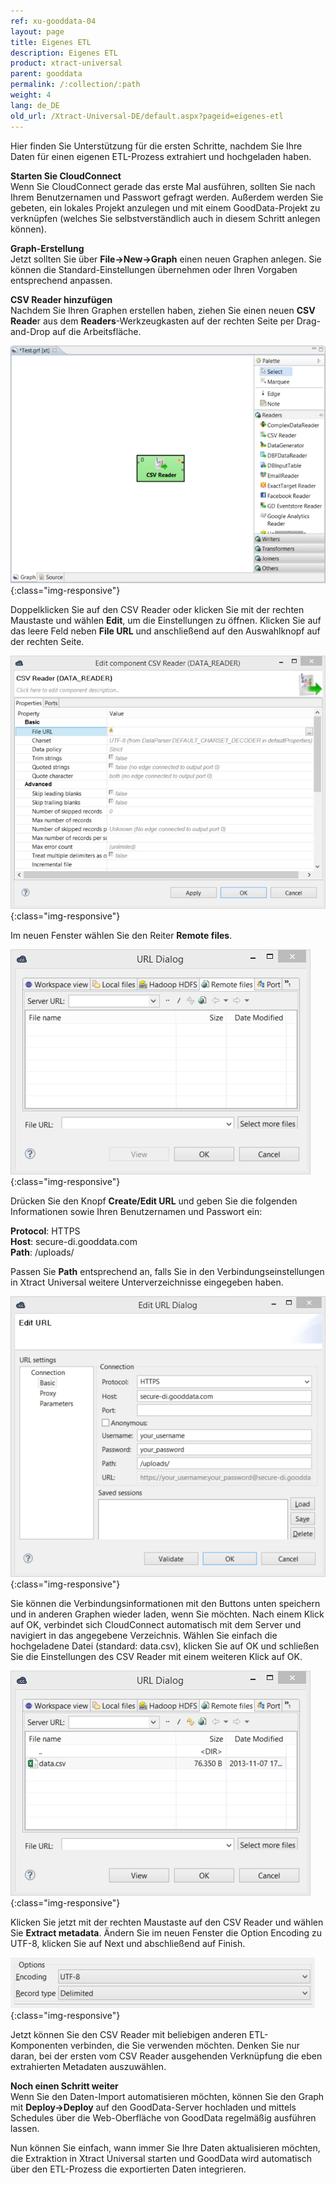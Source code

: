 ```yaml
---
ref: xu-gooddata-04
layout: page
title: Eigenes ETL
description: Eigenes ETL
product: xtract-universal
parent: gooddata
permalink: /:collection/:path
weight: 4
lang: de_DE
old_url: /Xtract-Universal-DE/default.aspx?pageid=eigenes-etl
---
```


Hier finden Sie Unterstützung für die ersten Schritte, nachdem Sie Ihre Daten für einen eigenen ETL-Prozess extrahiert und hochgeladen haben.

**Starten Sie CloudConnect**<br>
Wenn Sie CloudConnect gerade das erste Mal ausführen, sollten Sie nach Ihrem Benutzernamen und Passwort gefragt werden. Außerdem werden Sie gebeten, ein lokales Projekt anzulegen und mit einem GoodData-Projekt zu verknüpfen (welches Sie selbstverständlich auch in diesem Schritt anlegen können).

**Graph-Erstellung**<br>
Jetzt sollten Sie über **File->New->Graph** einen neuen Graphen anlegen. Sie können die Standard-Einstellungen übernehmen oder Ihren Vorgaben entsprechend anpassen.           

**CSV Reader hinzufügen**<br>
Nachdem Sie Ihren Graphen erstellen haben, ziehen Sie einen neuen **CSV Reade**r aus dem **Readers**-Werkzeugkasten auf der rechten Seite per Drag-and-Drop auf die Arbeitsfläche.

![GD-Csv-Reader](/img/content/GD-Csv-Reader.png){:class="img-responsive"}

Doppelklicken Sie auf den CSV Reader oder klicken Sie mit der rechten Maustaste und wählen **Edit**, um die Einstellungen zu öffnen. Klicken Sie auf das leere Feld neben **File URL** und anschließend auf den Auswahlknopf auf der rechten Seite.

![GD-Edit-Csv-Reader](/img/content/GD-Edit-Csv-Reader.png){:class="img-responsive"}

Im neuen Fenster wählen Sie den Reiter **Remote files**.

![GD-Url-Dialog](/img/content/GD-Url-Dialog.png){:class="img-responsive"}

Drücken Sie den Knopf **Create/Edit URL** und geben Sie die folgenden Informationen sowie Ihren Benutzernamen und Passwort ein:            

**Protocol**: HTTPS<br>
**Host**: secure-di.gooddata.com<br>
**Path**: /uploads/     

Passen Sie **Path** entsprechend an, falls Sie in den Verbindungseinstellungen in Xtract Universal weitere Unterverzeichnisse eingegeben haben.


![GD-Edit-Url](/img/content/GD-Edit-Url.png){:class="img-responsive"}

Sie können die Verbindungsinformationen mit den Buttons unten speichern und in anderen Graphen wieder laden, wenn Sie möchten. Nach einem Klick auf OK, verbindet sich CloudConnect automatisch mit dem Server und navigiert in das angegebene Verzeichnis. Wählen Sie einfach die hochgeladene Datei (standard: data.csv), klicken Sie auf OK und schließen Sie die Einstellungen des CSV Reader mit einem weiteren Klick auf OK.

![GD-Url-Dialog-With-File](/img/content/GD-Url-Dialog-With-File.png){:class="img-responsive"}

Klicken Sie jetzt mit der rechten Maustaste auf den CSV Reader und wählen Sie **Extract metadata**. Ändern Sie im neuen Fenster die Option Encoding zu UTF-8, klicken Sie auf Next und abschließend auf Finish.


![GD-Encoding](/img/content/GD-Encoding.png){:class="img-responsive"}

Jetzt können Sie den CSV Reader mit beliebigen anderen ETL-Komponenten verbinden, die Sie verwenden möchten. Denken Sie nur daran, bei der ersten vom CSV Reader ausgehenden Verknüpfung die eben extrahierten Metadaten auszuwählen.
                        

**Noch einen Schritt weiter**<br>
Wenn Sie den Daten-Import automatisieren möchten, können Sie den Graph mit **Deploy->Deploy** auf den GoodData-Server hochladen und mittels Schedules über die Web-Oberfläche von GoodData regelmäßig ausführen lassen.

Nun können Sie einfach, wann immer Sie Ihre Daten aktualisieren möchten, die Extraktion in Xtract Universal starten und GoodData wird automatisch über den ETL-Prozess die exportierten Daten integrieren.

